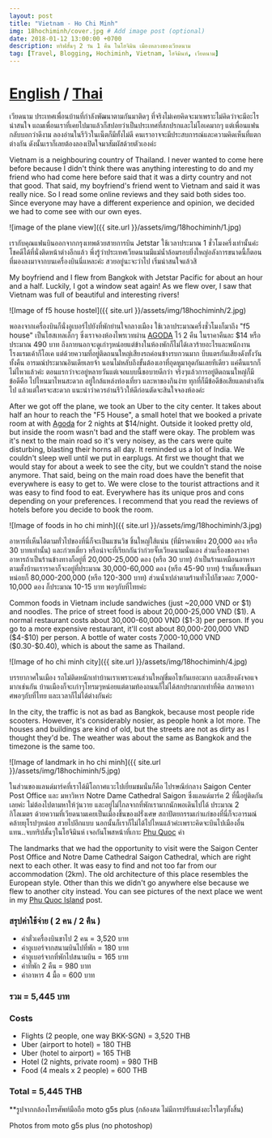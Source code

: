 ```yaml
---
layout: post
title: "Vietnam - Ho Chi Minh"
img: 18hochiminh/cover.jpg # Add image post (optional)
date: 2018-01-12 13:00:00 +0700
description: ทริฟสั้นๆ 2 วัน 1 คืน ในโฮจิมิน เมืองหลวงของเวียดนาม
tag: [Travel, Blogging, Hochiminh, Vietnam, โฮจิมินห์, เวียดนาม]
---
```


<h1 class="center">
    <a onclick="toEnglish()" href="#">English</a> / <a onclick="toThai()" href="#">Thai</a>
</h1>

<p class="thai">
เวียดนาม ประเทศเพื่อนบ้านที่กำลังพัฒนาตามกันมาติดๆ ที่จริงไม่เคยคิดจะมาเพราะไม่คิดว่าจะมีอะไรน่าสนใจ แถมเพื่อนเราที่เคยไปมาแล้วก็สปอยว่าเป็นประเทศที่สกปรกและไม่โอเคมากๆ แต่เพื่อนแฟนกลับบอกว่าดีงาม ลองอ่านในรีวิวในเน็ตก็มีทั้งไม่ดี คนเราอาจจะมีประสบการณ์และความคิดเห็นที่แตกต่างกัน ดังนั้นเราก็เลยต้องลองเปิดใจมาสัมผัสด้วยตัวเองค่ะ
</p>

<p class="english hide">
Vietnam is a neighbouring country of Thailand. I never wanted to come here before because I didn't think there was anything interesting to do and my friend who had come here before said that it was a dirty country and not that good. That said, my boyfriend's friend went to Vietnam and said it was really nice. So I read some online reviews and they said both sides too. Since everyone may have a different experience and opinion, we decided we had to come see with our own eyes.
</p>

![image of the plane view]({{ site.url }}/assets/img/18hochiminh/1.jpg)

<p class="thai">เรากับคุณแฟนบินออกจากกรุงเทพด้วยสายการบิน Jetstar ใช้เวลาประมาณ 1 ชั่วโมงครึ่งเท่านั้นค่ะ โชคดีได้ที่นั่งติดหน้าต่างอีกแล้ว พึ่งรู้ว่าประเทศเวียดนามมีแม่น้ำล้อมรอบยิ่งใหญ่อลังการขนาดนี้ก็ตอนที่มองลงมาจากบนเครื่องบินนี่แหละค่ะ สวยอยู่นะจะว่าไป เริ่มน่าสนใจแล้วสิ</p>    

<p class="english hide">
My boyfriend and I flew from Bangkok with Jetstar Pacific for about an hour and a half. Luckily, I got a window seat again! As we flew over, I saw that Vietnam was full of beautiful and interesting rivers!
</p>


![Image of f5 house hostel]({{ site.url }}/assets/img/18hochiminh/2.jpg)

<p class="thai">
พอลงจากเครื่องบินก็นั่งอูเบอร์ไปยังที่พักย่านใจกลางเมือง ใช้เวลาประมาณครึ่งชั่วโมงก็มาถึง "f5 house" เป็นโฮสเทลเล็กๆ ซึ่งเราจองห้องไพรเวทผ่าน <a href=" https://www.agoda.com/partners/partnersearch.aspx?cid=1798016&pcs=1&hl=th&city=13170" target="_ blank">AGODA</a> ไว้ 2 คืน ในราคาคืนละ $14 หรือประมาณ 490 บาท ถึงภายนอกจะดูเก่าๆหน่อยแต่ข้างในห้องพักก็ไม่ได้เลวร้ายอะไรและพนักงานโรงแรมเค้าก็โอเค แต่ด้วยความที่อยู่ติดถนนใหญ่เสียงรถค่อนข้างรบกวนมาก บีบแตรกันเสียงดังทั้งวันทั้งคืน อารมณ์ประมาณอินเดียเลยจ้า นอนไม่หลับถึงขั้นต้องเอาที่อุดหูมาอุดกันเลยทีเดียว แค่คืนแรกก็ไม่ไหวแล้วค่ะ ตอนแรกว่าจะอยู่หลายวันแต่เจอแบบนี้ขอบายดีกว่า จริงๆแล้วการอยู่ติดถนนใหญ่ก็มีข้อดีคือ ไปไหนมาไหนสะดวก อยู่ใกล้แหล่งท่องเที่ยว และหาของกินง่าย ทุกที่ก็มีข้อดีข้อเสียแตกต่างกันไป แล้วแต่ใครจะสะดวก แนะนำว่าควรอ่านรีวิวให้ดีก่อนตัดจะสินใจจองห้องค่ะ
</p>  

<p class="english hide">
After we got off the plane, we took an Uber to the city center. It takes about half an hour to reach the "F5 House", a small hotel that we booked a private room at with <a href="https://www.agoda.com/partners/partnersearch.aspx?cid=1798016&pcs=1&hl=en&city=13170" target="_ blank">Agoda</a> for 2 nights at $14/night. Outside it looked pretty old, but inside the room wasn't bad and the staff were okay. The problem was it's next to the main road so it's very noisey, as the cars were quite disturbing, blasting their horns all day. It reminded us a lot of India. We couldn't sleep well until we put in earplugs. At first we thought that we would stay for about a week to see the city, but we couldn't stand the noise anymore. That said, being on the main road does have the benefit that everywhere is easy to get to. We were close to the tourist attractions and it was easy to find food to eat. Everywhere has its unique pros and cons depending on your preferences. I recommend that you read the reviews of hotels before you decide to book the room.
</p>

![Image of foods in ho chi minh]({{ site.url }}/assets/img/18hochiminh/3.jpg)

<p class="thai">
อาหารที่เห็นได้ตามทั่วไปของที่นี่ก็จะเป็นแซนวิช ชิ้นใหญ่ใส้แน่น (ที่มีราคาเพียง 20,000 ดอง หรือ 30 บาทเท่านั้น) และก๋วยเตี๋ยว หรือน่าจะที่เรียกกันว่าก๋วยจั๊บเวียดนามนั่นเอง ส่วนเรื่องของราคาอาหารถ้าเป็นร้านข้างทางก็อยู่ที่ 20,000-25,000 ดอง (หรือ 30 บาท) ถ้าเป็นร้านเหมือนอาหารตามสั่งบ้านเราราคาก็จะอยู่ที่ประมาณ 30,000-60,000 ดอง (หรือ 45-90 บาท) ร้านที่แพงขึ้นมาหน่อยก็ 80,000-200,000 (หรือ 120-300 บาท) ส่วนน้ำเปล่าตามร้านทั่วไปก็ขวดละ 7,000-10,000 ดอง ก็ประมาณ 10-15 บาท พอๆกับที่ไทยค่ะ
</p>   

<p class="english hide">
Common foods in Vietnam include sandwiches (just ~20,000 VND or $1) and noodles. The price of street food is about 20,000-25,000 VND ($1). A normal restaurant costs about 30,000-60,000 VND ($1-3) per person. If you go to a more expensive restaurant, it'll cost about 80,000-200,000 VND ($4-$10) per person. A  bottle of water costs 7,000-10,000 VND ($0.30-$0.40), which is about the same as Thailand.
</p>

![Image of ho chi minh city]({{ site.url }}/assets/img/18hochiminh/4.jpg)

<p class="thai">บรรยากาศในเมือง รถไม่ติดหนักเท่าบ้านเราเพราะคนส่วนใหญ่ขี่มอไซกันเยอะมาก และเสียงดังจอแจมากเช่นกัน บ้านเมืองก็จะเก่าๆโทรมๆหน่อยแต่ตามท้องถนนก็ไม่ได้สกปรกมากเท่าที่คิด สภาพอากาศพอๆกับที่ไทย และเวลาก็ไม่ได้ต่างกันค่ะ</p>   

<p class="english hide">
In the city, the traffic is not as bad as Bangkok, because most people ride scooters. However, it's considerably nosier, as people honk a lot more. The houses and buildings are kind of old, but the streets are not as dirty as I thought they'd be. The weather was about the same as Bangkok and the timezone is the same too.
</p>

![Image of landmark in ho chi minh]({{ site.url }}/assets/img/18hochiminh/5.jpg)

<p class="thai">
ในส่วนของแลนด์มาร์คที่เราได้มีโอกาศแวะไปเยี่ยมชมนั่นก็คือ ไปรษณีย์กลาง Saigon Center Post Office และ มหาวิหาร Notre Dame Cathedral Saigon ซึ่งแลนด์มาร์ค 2 ที่นี้อยู่ติดกันเลยค่ะ ไม่ต้องไปตามหาให้วุ่นวาย และอยู่ไม่ไกลจากที่พักเรามากนักพอเดินไปได้ ประมาณ 2 กิโลเมตร ด้วยความที่เวียดนามเคยเป็นเมืองขึ้นของฝรั่งเศษ สถาปัตยกรรมเก่าแก่ของที่นี่ก็จะอารมณ์คล้ายยุโรปๆหน่อย สวยไปอีกแบบ นอกนั้นก็เราก็ไม่ได้ไปไหนแล้วค่ะเพราะคิดจะบินไปเมืองอื่นแทน..จบทริปสั้นๆในโฮจิมินห์ เจอกันโพสหน้าที่เกาะ <a href="/vietnam-phuquoc/">Phu Quoc</a> ค่า    
</p>

<p class="english hide">
The landmarks that we had the opportunity to visit were the Saigon Center Post Office and Notre Dame Cathedral Saigon Cathedral, which are right next to each other. It was easy to find and not too far from our accommodation (2km). The old architecture of this place resembles the European style. Other than this we didn't go anywhere else because we flew to another city instead. You can see pictures of the next place we went in my <a href="/vietnam-phuquoc/">Phu Quoc Island</a> post.  
</p>

<h3 class="thai"> สรุปค่าใช้จ่าย ( 2 คน / 2 คืน )</h3>
<ul class="thai">
    <li>ค่าตั๋วเครื่องบินขาไป 2 คน = 3,520 บาท</li>
    <li>ค่าอูเบอร์จากสนามบินไปที่พัก = 180 บาท</li>
    <li>ค่าอูเบอร์จากที่พักไปสนามบิน = 165 บาท</li>
    <li>ค่าที่พัก 2 คืน = 980 บาท</li>
    <li>ค่าอาหาร 4 มื้อ = 600 บาท</li>
</ul>
<h3 class="thai">รวม = 5,445 บาท</h3>

<h3 class="english hide">Costs</h3>
<ul class="english hide">
    <li>Flights (2 people, one way BKK-SGN) = 3,520 THB</li>
    <li>Uber (airport to hotel) = 180 THB</li>
    <li>Uber (hotel to airport) = 165 THB</li>
    <li>Hotel (2 nights, private room) = 980 THB</li>
    <li>Food (4 meals x 2 people) = 600 THB</li>
</ul>
<h3 class="english hide">Total = 5,445 THB</h3>

<p class="thai">**รูปจากกล้องโทรศัพท์มือถือ moto g5s plus (กล้องสด ไม่มีการปรับแต่งอะไรใดๆทั้งสิ้น)</p>  
<p class="english hide">Photos from moto g5s plus (no photoshop)</p>
